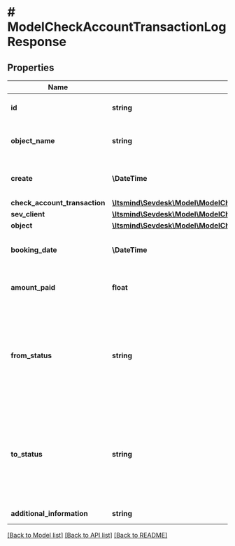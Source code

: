 # # ModelCheckAccountTransactionLogResponse

## Properties

Name | Type | Description | Notes
------------ | ------------- | ------------- | -------------
**id** | **string** | The check account transaction id | [optional] [readonly]
**object_name** | **string** | The check account transaction object name | [optional] [readonly]
**create** | **\DateTime** | Date of check account transaction creation | [optional] [readonly]
**check_account_transaction** | [**\Itsmind\\Sevdesk\Model\ModelCheckAccountTransactionResponse**](ModelCheckAccountTransactionResponse.md) |  | [optional]
**sev_client** | [**\Itsmind\\Sevdesk\Model\ModelCheckAccountTransactionResponseSevClient**](ModelCheckAccountTransactionResponseSevClient.md) |  | [optional]
**object** | [**\Itsmind\\Sevdesk\Model\ModelCheckAccountTransactionLogResponseObject**](ModelCheckAccountTransactionLogResponseObject.md) |  | [optional]
**booking_date** | **\DateTime** | Date the check account transaction was booked | [optional] [readonly]
**amount_paid** | **float** | Amount booked on the check account transaction | [optional] [readonly]
**from_status** | **string** | Status of the check account transaction.&lt;br&gt;       100 &lt;-&gt; Created&lt;br&gt;       200 &lt;-&gt; Linked&lt;br&gt;       300 &lt;-&gt; Private&lt;br&gt;       350 &lt;-&gt; Automatically&lt;br&gt;       400 &lt;-&gt; Booked | [optional] [readonly]
**to_status** | **string** | Status of the check account transaction.&lt;br&gt;       100 &lt;-&gt; Created&lt;br&gt;       200 &lt;-&gt; Linked&lt;br&gt;       300 &lt;-&gt; Private&lt;br&gt;       350 &lt;-&gt; Automatically&lt;br&gt;       400 &lt;-&gt; Booked | [optional] [readonly]
**additional_information** | **string** |  | [optional] [readonly]

[[Back to Model list]](../../README.md#models) [[Back to API list]](../../README.md#endpoints) [[Back to README]](../../README.md)
